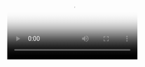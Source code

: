 
<video id="videoPlaying" controls style="background-color: 'black';" preload="auto" poster="/static/img/transparent.png">
<source src="" type="video/mp4">
</video>
